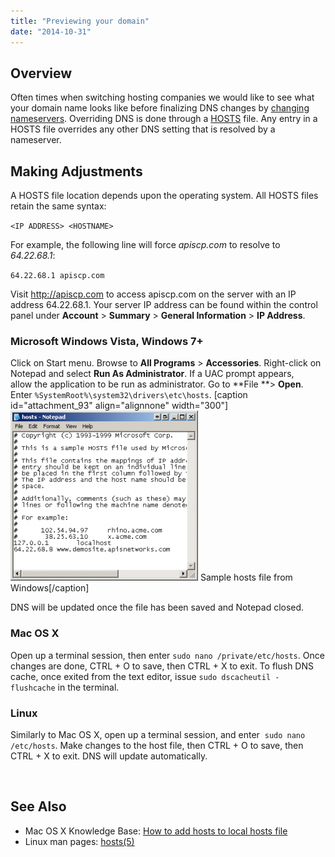 ```yaml
---
title: "Previewing your domain"
date: "2014-10-31"
---
```


## Overview

Often times when switching hosting companies we would like to see what your domain name looks like before finalizing DNS changes by [changing nameservers](https://kb.apiscp.com/dns/nameserver-settings/ "Nameserver Settings"). Overriding DNS is done through a [HOSTS](http://en.wikipedia.org/wiki/Hosts_file) file. Any entry in a HOSTS file overrides any other DNS setting that is resolved by a nameserver.

## Making Adjustments

A HOSTS file location depends upon the operating system. All HOSTS files retain the same syntax:

`<IP ADDRESS> <HOSTNAME>`

For example, the following line will force _apiscp.com_ to resolve to _64.22.68.1_:

`64.22.68.1 apiscp.com`

Visit http://apiscp.com to access apiscp.com on the server with an IP address 64.22.68.1. Your server IP address can be found within the control panel under **Account** > **Summary** > **General Information** > **IP Address**.

### Microsoft Windows Vista, Windows 7+

Click on Start menu. Browse to **All Programs** > **Accessories**. Right-click on Notepad and select **Run As Administrator**. If a UAC prompt appears, allow the application to be run as administrator. Go to **File **\> **Open**. Enter `%SystemRoot%\system32\drivers\etc\hosts`. \[caption id="attachment\_93" align="alignnone" width="300"\][![Sample hosts file from Windows](images/Hosts-windows-300x272.png)](https://kb.apiscp.com/wp-content/uploads/2014/10/Hosts-windows.png) Sample hosts file from Windows\[/caption\]

DNS will be updated once the file has been saved and Notepad closed.

### Mac OS X

Open up a terminal session, then enter `sudo nano /private/etc/hosts`. Once changes are done, CTRL + O to save, then CTRL + X to exit. To flush DNS cache, once exited from the text editor, issue `sudo dscacheutil -flushcache` in the terminal.

### Linux

Similarly to Mac OS X, open up a terminal session, and enter  `sudo nano /etc/hosts`. Make changes to the host file, then CTRL + O to save, then CTRL + X to exit. DNS will update automatically.

 

## See Also

- Mac OS X Knowledge Base: [How to add hosts to local hosts file](http://support.apple.com/kb/TA27291?viewlocale=en_US&locale=en_US)
- Linux man pages: [hosts(5)](http://apiscp.com/linux-man/man5/host.conf.5.html)

